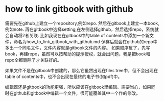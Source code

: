 # how to link gitbook with github

 需要先在github上建立一个repository,例如repo.
 然后在gitbook上建立一本book,例如note.
 再在gitbook中选择setting,在左侧选择github，然后选择repo，系统就会自动将2者关联.
 比如我现在在gitbook中的table of contents中添加一个新文件，命名为how_to_link_gitbook_with_github.md
 保存后就会在github的repo中多出一个同名文件，文件内容就是gitbook文件的内容。
 如果顺序反了，先写book，再建repo，虽然可以按帮助的提示授权，就会出问题，我是把book和repo全都删除了才关联好的。
 
 如果文件不是在gitbook中创建的，那么它虽然出现在files tree中，但不会出现在table of contents中，也不会出现在最终的电子书(如pdf)中。
 
  
 编辑器还是gitbook的功能更强，所以应该在gitbook里编辑。需要当心，如果同时在github和gitbook中编辑一个文件，很可能覆盖其中一个作的修改。
